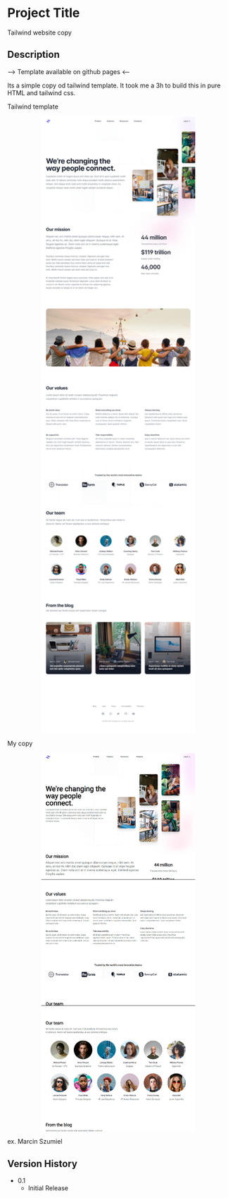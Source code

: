 # Project Title

Tailwind website copy

## Description

--> Template available on github pages <--

Its a simple copy od tailwind template. It took me a 3h to build this in pure HTML and tailwind css.

Tailwind template
<div align="center">
        <img align="center" width="350" src="/assets/avatar.png" alt="tailwind" />
</div>

My copy
<div align="center">
        <img align="center" width="350" src="/assets/screen.jpg" alt="copy tailwind" />
</div>
<div align="center">
        <img align="center" width="350" src="/assets/screen2.jpg" alt="copy tailwind" />
</div>
<div align="center">
        <img align="center" width="350" src="/assets/screen3.jpg" alt="copy tailwind" />
</div>

ex. Marcin Szumiel

## Version History
* 0.1
    * Initial Release
